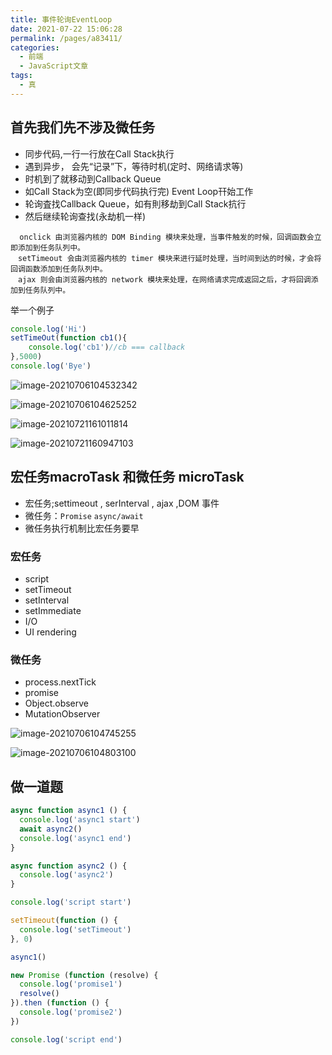 ```yaml
---
title: 事件轮询EventLoop
date: 2021-07-22 15:06:28
permalink: /pages/a83411/
categories:
  - 前端
  - JavaScript文章
tags:
  - 真
---
```


## 首先我们先不涉及微任务

- 同步代码,一行一行放在Call Stack执行
- 遇到异步， 会先“记录”下，等待时机(定时、网络请求等)
- 时机到了就移动到Callback Queue
- 如Call Stack为空(即同步代码执行完) Event Loop幵始工作
- 轮询査找Callback Queue，如有則移劫到Call Stack抗行
- 然后继续轮询查找(永劫机一样)

```
  onclick 由浏览器内核的 DOM Binding 模块来处理，当事件触发的时候，回调函数会立即添加到任务队列中。
　setTimeout 会由浏览器内核的 timer 模块来进行延时处理，当时间到达的时候，才会将回调函数添加到任务队列中。
　ajax 则会由浏览器内核的 network 模块来处理，在网络请求完成返回之后，才将回调添加到任务队列中。
```

举一个例子

```js
console.log('Hi')
setTimeOut(function cb1(){
    console.log('cb1')//cb === callback
},5000)
console.log('Bye')
```

![image-20210706104532342](https://gitee.com/sheep101/typora-img-save/raw/master/img/image-20210706104532342.png)

![image-20210706104625252](https://gitee.com/sheep101/typora-img-save/raw/master/img/image-20210706104625252.png)

![image-20210721161011814](https://gitee.com/sheep101/typora-img-save/raw/master/img/20210721161011.png)

![image-20210721160947103](https://gitee.com/sheep101/typora-img-save/raw/master/img/20210721160947.png)

## 宏任务macroTask 和微任务 microTask

- 宏任务;settimeout , serInterval , ajax ,DOM 事件
- 微任务：`Promise` `async/await`
- 微任务执行机制比宏任务要早

### 宏任务

- script
- setTimeout
- setInterval
- setImmediate
- I/O
- UI rendering

### 微任务

- process.nextTick
- promise
- Object.observe
- MutationObserver



![image-20210706104745255](https://gitee.com/sheep101/typora-img-save/raw/master/img/image-20210706104745255.png)

![image-20210706104803100](https://gitee.com/sheep101/typora-img-save/raw/master/img/image-20210706104803100.png)

## 做一道题

```js
async function async1 () {
  console.log('async1 start')
  await async2()
  console.log('async1 end') 
}

async function async2 () {
  console.log('async2')
}

console.log('script start')

setTimeout(function () { 
  console.log('setTimeout')
}, 0)

async1()

new Promise (function (resolve) { 
  console.log('promise1')
  resolve()
}).then (function () {
  console.log('promise2')
})

console.log('script end')
```

